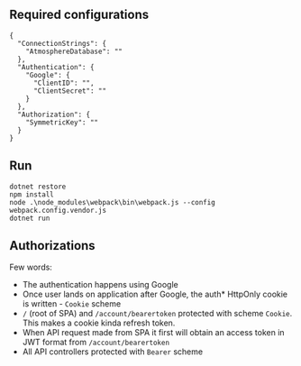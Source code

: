 
## Required configurations

```
{
  "ConnectionStrings": {
    "AtmosphereDatabase": ""
  },
  "Authentication": {
    "Google": {
      "ClientID": "",
      "ClientSecret": ""
    }
  },
  "Authorization": {
    "SymmetricKey": ""
  }
}
```

## Run

```
dotnet restore
npm install
node .\node_modules\webpack\bin\webpack.js --config webpack.config.vendor.js
dotnet run
```

## Authorizations 

Few words:
* The authentication happens using Google
* Once user lands on application after Google, the auth* HttpOnly cookie is written - `Cookie` scheme
* `/` (root of SPA) and `/account/bearertoken` protected with scheme `Cookie`. This makes a cookie kinda refresh token.
* When API request made from SPA it first will obtain an access token in JWT format from `/account/bearertoken`
* All API controllers protected with `Bearer` scheme